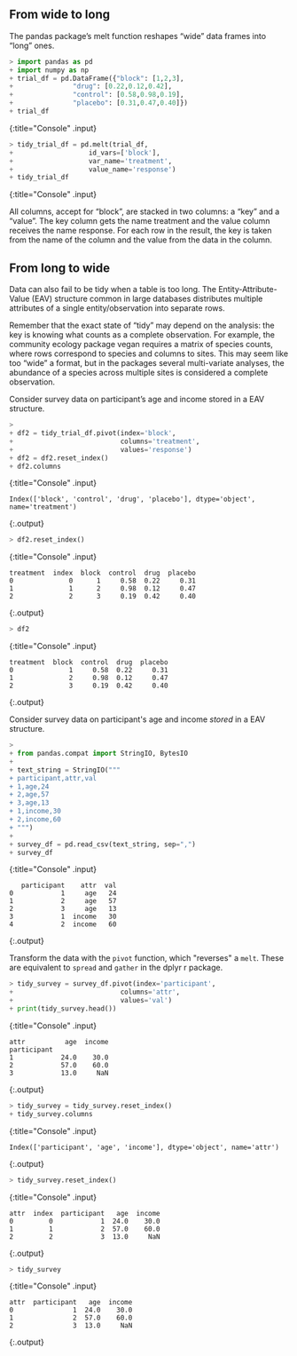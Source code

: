 ---
---

## From wide to long

The pandas package’s melt function reshapes “wide” data frames into “long” ones.



~~~python
> import pandas as pd
+ import numpy as np
+ trial_df = pd.DataFrame({"block": [1,2,3],
+               "drug": [0.22,0.12,0.42],
+               "control": [0.58,0.98,0.19],
+               "placebo": [0.31,0.47,0.40]})
+ trial_df
~~~
{:title="Console" .input}


~~~python
> tidy_trial_df = pd.melt(trial_df,
+                   id_vars=['block'],
+                   var_name='treatment',
+                   value_name='response')
+ tidy_trial_df
~~~
{:title="Console" .input}


All columns, accept for “block”, are stacked in two columns: a “key” and a “value”. The key column gets the name treatment and the value column receives the name response. For each row in the result, the key is taken from the name of the column and the value from the data in the column.

## From long to wide

Data can also fail to be tidy when a table is too long. The Entity-Attribute-Value (EAV) structure common in large databases distributes multiple attributes of a single entity/observation into separate rows.

Remember that the exact state of “tidy” may depend on the analysis: the key is knowing what counts as a complete observation. For example, the community ecology package vegan requires a matrix of species counts, where rows correspond to species and columns to sites. This may seem like too “wide” a format, but in the packages several multi-variate analyses, the abundance of a species across multiple sites is considered a complete observation.

Consider survey data on participant’s age and income stored in a EAV structure.



~~~python
> 
+ df2 = tidy_trial_df.pivot(index='block',
+                           columns='treatment',
+                           values='response')
+ df2 = df2.reset_index()
+ df2.columns
~~~
{:title="Console" .input}


~~~
Index(['block', 'control', 'drug', 'placebo'], dtype='object', name='treatment')
~~~
{:.output}


~~~python
> df2.reset_index()
~~~
{:title="Console" .input}


~~~
treatment  index  block  control  drug  placebo
0              0      1     0.58  0.22     0.31
1              1      2     0.98  0.12     0.47
2              2      3     0.19  0.42     0.40
~~~
{:.output}


~~~python
> df2
~~~
{:title="Console" .input}


~~~
treatment  block  control  drug  placebo
0              1     0.58  0.22     0.31
1              2     0.98  0.12     0.47
2              3     0.19  0.42     0.40
~~~
{:.output}


Consider survey data on participant's age and income *stored* in a EAV structure.



~~~python
> 
+ from pandas.compat import StringIO, BytesIO
+ 
+ text_string = StringIO("""
+ participant,attr,val
+ 1,age,24
+ 2,age,57
+ 3,age,13
+ 1,income,30
+ 2,income,60
+ """)
+ 
+ survey_df = pd.read_csv(text_string, sep=",")
+ survey_df
~~~
{:title="Console" .input}


~~~
   participant    attr  val
0            1     age   24
1            2     age   57
2            3     age   13
3            1  income   30
4            2  income   60
~~~
{:.output}


Transform the data with the `pivot` function, which "reverses" a `melt`. These are equivalent to `spread` and `gather` in the dplyr r package.




~~~python
> tidy_survey = survey_df.pivot(index='participant',
+                           columns='attr',
+                           values='val')
+ print(tidy_survey.head())
~~~
{:title="Console" .input}


~~~
attr          age  income
participant              
1            24.0    30.0
2            57.0    60.0
3            13.0     NaN
~~~
{:.output}


~~~python
> tidy_survey = tidy_survey.reset_index()
+ tidy_survey.columns
~~~
{:title="Console" .input}


~~~
Index(['participant', 'age', 'income'], dtype='object', name='attr')
~~~
{:.output}


~~~python
> tidy_survey.reset_index()
~~~
{:title="Console" .input}


~~~
attr  index  participant   age  income
0         0            1  24.0    30.0
1         1            2  57.0    60.0
2         2            3  13.0     NaN
~~~
{:.output}


~~~python
> tidy_survey
~~~
{:title="Console" .input}


~~~
attr  participant   age  income
0               1  24.0    30.0
1               2  57.0    60.0
2               3  13.0     NaN
~~~
{:.output}


<!-- === -->

<!-- Question -->
<!-- : Why were `attr` and `val` not quoted in the call to `spread`? -->

<!-- Answer -->
<!-- : {:.fragment} They refer to existing column names. In `gather`, quotes are used -->
<!-- to create new column names. -->

<!-- === -->

<!-- One difficulty with EAV tables is the nature of missing data; an entire row -->
<!-- rather than a single cell is missing. Think about what "missing data" could mean -->
<!-- here---perhaps you can supply a value instead of the `NA` in the previous -->
<!-- result. -->

<!-- ```{r, handout = 0} -->
<!-- tidy_survey <- spread(survey, -->
<!--   key = attr, -->
<!--   value = val, -->
<!--   fill = 0) -->
<!-- ``` -->

<!-- === -->

<!-- ```{r} -->
<!-- tidy_survey -->
<!-- ``` -->


